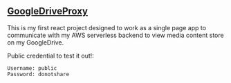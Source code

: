 ## [GoogleDriveProxy](https://gdp.sheltonhuang.me)
This is my first react project designed to work as a single page app to communicate with my AWS serverless backend to
view media content store on my GoogleDrive.

Public credential to test it out!:
```
Username: public
Password: donotshare
```